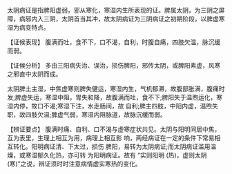 太阴病证是指脾阳虚弱，邪从寒化，寒湿内生所表现的证。脾属太阴，为三阴之屏障，病邪内入三阴，太阴首当其冲，故太阴病证为三阴病证之初期阶段，以脾虚寒湿为病变特点。

  【证候表现】
腹满而吐，食不下，口不渴，自利，时腹自痛，四肢欠温，脉沉缓而弱。

  【证候分析】
多由三阳病失治、误治，损伤脾阳，邪传太阴，或脾阳素虚，风寒之邪直中太阴而成。

太阴脾土主湿，中焦虚寒则脾失健运，寒湿内生，气机郁滞，故腹部胀满，腹痛时发;脾虚失运，寒湿中阻，胃失和降，故腹满而吐，食不下;脾阳失于温煦运化，寒湿内停，故口不渴;寒湿下注，水走肠间，故
自利;脾主四肢，中阳内虚，温煦失职，故四肢欠温;脾虚气弱，寒湿内阻脉道，故脉沉缓而弱。

  【辨证要点】
腹满时痛、自利、口不渴与虚寒症状共见。太阴与阳明同居中焦，互为表里，生理上相互为用，病理上相互影 响，两经病证在一定的条件下常易相互转化。阳明病证清、下太过，损伤 脾阳，易转为太阴病证;而太阴病证滥用温燥，或寒湿郁久化热，亦可转 为阳明病证。故有 “实则阳明 (热)，虚则太阴 (寒)”之说，辨证须时时注意病情虚实寒热的变化。